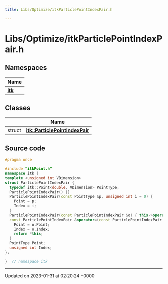 ```yaml
---
title: Libs/Optimize/itkParticlePointIndexPair.h

---
```


# Libs/Optimize/itkParticlePointIndexPair.h



## Namespaces

| Name           |
| -------------- |
| **[itk](../Namespaces/namespaceitk.md)**  |

## Classes

|                | Name           |
| -------------- | -------------- |
| struct | **[itk::ParticlePointIndexPair](../Classes/structitk_1_1ParticlePointIndexPair.md)**  |




## Source code

```cpp
#pragma once

#include "itkPoint.h"
namespace itk {
template <unsigned int VDimension>
struct ParticlePointIndexPair {
  typedef itk::Point<double, VDimension> PointType;
  ParticlePointIndexPair() {}
  ParticlePointIndexPair(const PointType &p, unsigned int i = 0) {
    Point = p;
    Index = i;
  }
  ParticlePointIndexPair(const ParticlePointIndexPair &o) { this->operator=(o); }
  const ParticlePointIndexPair &operator=(const ParticlePointIndexPair &o) {
    Point = o.Point;
    Index = o.Index;
    return *this;
  }
  PointType Point;
  unsigned int Index;
};

}  // namespace itk
```


-------------------------------

Updated on 2023-01-31 at 02:20:24 +0000
